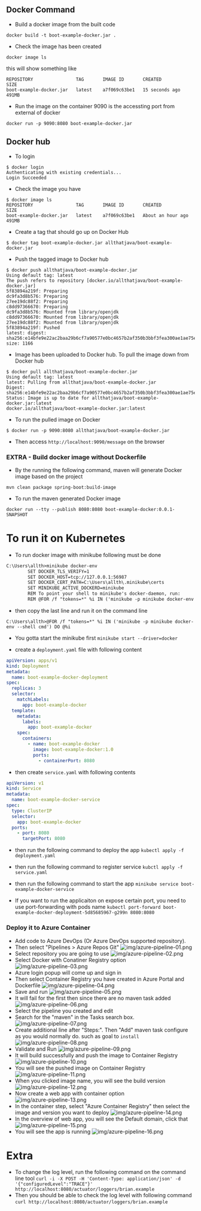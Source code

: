 ## Docker Command 
* Build a docker image from the built code
```
docker build -t boot-example-docker.jar .
```

* Check the image has been created
```
docker image ls
```
this will show something like
```
REPOSITORY                TAG       IMAGE ID       CREATED          SIZE
boot-example-docker.jar   latest    a7f069c63be1   15 seconds ago   491MB
```
* Run the image on the container
9090 is the accessting port from external of docker
```
docker run -p 9090:8080 boot-example-docker.jar
```

## Docker hub
* To login
```
$ docker login
Authenticating with existing credentials...
Login Succeeded
```
* Check the image you have
```
$ docker image ls
REPOSITORY                TAG       IMAGE ID       CREATED             SIZE
boot-example-docker.jar   latest    a7f069c63be1   About an hour ago   491MB
```
* Create a tag that should go up on Docker Hub
```
$ docker tag boot-example-docker.jar allthatjava/boot-example-docker.jar
```
* Push the tagged image to Docker hub
```
$ docker push allthatjava/boot-example-docker.jar
Using default tag: latest
The push refers to repository [docker.io/allthatjava/boot-example-docker.jar]
5f83894a219f: Preparing
dc9fa3d8b576: Preparing
27ee19dc88f2: Preparing
c8dd97366670: Preparing
dc9fa3d8b576: Mounted from library/openjdk
c8dd97366670: Mounted from library/openjdk
27ee19dc88f2: Mounted from library/openjdk
5f83894a219f: Pushed
latest: digest: sha256:e14bfe9e22ac2baa29b6cf7a90577e0bc4657b2af350b3bbf3fea300ae1ae75e size: 1166
```
* Image has been uploaded to Docker hub. To pull the image down from Docker hub
```
$ docker pull allthatjava/boot-example-docker.jar
Using default tag: latest
latest: Pulling from allthatjava/boot-example-docker.jar
Digest: sha256:e14bfe9e22ac2baa29b6cf7a90577e0bc4657b2af350b3bbf3fea300ae1ae75e
Status: Image is up to date for allthatjava/boot-example-docker.jar:latest
docker.io/allthatjava/boot-example-docker.jar:latest
```

* To run the pulled image on Docker
```
$ docker run -p 9090:8080 allthatjava/boot-example-docker.jar
```
* Then access `http://localhost:9090/message` on the browser

### EXTRA - Build docker image without Dockerfile
* By the running the following command, maven will generate Docker image based on the project
```
mvn clean package spring-boot:build-image
```
* To run the maven generated Docker image
```
docker run --tty --publish 8080:8080 boot-example-docker:0.0.1-SNAPSHOT
```

# To run it on Kubernetes
* To run docker image with minikube following must be done
```xml
C:\Users\allth>minikube docker-env
        SET DOCKER_TLS_VERIFY=1
        SET DOCKER_HOST=tcp://127.0.0.1:56987
        SET DOCKER_CERT_PATH=C:\Users\allth\.minikube\certs
        SET MINIKUBE_ACTIVE_DOCKERD=minikube
        REM To point your shell to minikube's docker-daemon, run:
        REM @FOR /f "tokens=*" %i IN ('minikube -p minikube docker-env --shell cmd') DO @%i
```
* then copy the last line and run it on the command line
```
C:\Users\allth>@FOR /f "tokens=*" %i IN ('minikube -p minikube docker-env --shell cmd') DO @%i
```
* You gotta start the minikube first
  `minikube start --driver=docker`
 
* create a `deployment.yaml` file with following content
```yaml
apiVersion: apps/v1
kind: Deployment
metadata:
  name: boot-example-docker-deployment
spec:
  replicas: 3
  selector:
    matchLabels:
      app: boot-example-docker
  template:
    metadata:
      labels:
        app: boot-example-docker
    spec:
      containers:
        - name: boot-example-docker
          image: boot-example-docker:1.0
          ports:
            - containerPort: 8080
```
* then create `service.yaml` with following contents
```yaml
apiVersion: v1
kind: Service
metadata:
  name: boot-example-docker-service
spec:
  type: ClusterIP
  selector:
    app: boot-example-docker
  ports:
    - port: 8080
      targetPort: 8080
```
* then run the following command to deploy the app
`kubectl apply -f deployment.yaml`
* then run the following command to register service
`kubctl apply -f service.yaml`
* then run the following command to start the app
`minikube service boot-example-docker-service`

* If you want to run the applicaiton on expose certain port, you need to use port-forwarding with pods name
`kubectl port-forward boot-example-docker-deployment-5d85685967-g299n 8080:8080`


### Deploy it to Azure Container
* Add code to Azure DevOps (Or Azure DevOps supported repository).
* Then select "Pipelines > Azure Repos Git"
![img/azure-pipeline-01.png](img/azure-pipeline-01.png)
* Select repository you are going to use
![img/azure-pipeline-02.png](img/azure-pipeline-02.png)
* Select Docker with Conatiner Registry option
![img/azure-pipeline-03.png](img/azure-pipeline-03.png)
* Azure login popup will come up and sign in
* Then select Container Registry you have created in Azure Portal and Dockerfile
![img/azure-pipeline-04.png](img/azure-pipeline-04.png)
* Save and run
![img/azure-pipeline-05.png](img/azure-pipeline-05.png)
* It will fail for the first then since there are no maven task added
![img/azure-pipeline-06.png](img/azure-pipeline-06.png)
* Select the pipeline you created and edit
* Search for the "maven" in the Tasks search box.
![img/azure-pipeline-07.png](img/azure-pipeline-07.png)
* Create additional line after "Steps:". Then "Add" maven task configure as you would normally do. such as goal to `install`
![img/azure-pipeline-08.png](img/azure-pipeline-08.png)
* Validate and Run
![img/azure-pipeline-09.png](img/azure-pipeline-09.png)
* It will build successfully and push the image to Container Registry
![img/azure-pipeline-10.png](img/azure-pipeline-10.png)
* You will see the pushed image on Container Registry
![img/azure-pipeline-11.png](img/azure-pipeline-11.png)
* When you clicked image name, you will see the build version
![img/azure-pipeline-12.png](img/azure-pipeline-12.png)
* Now create a web app with container option
  ![img/azure-pipeline-13.png](img/azure-pipeline-13.png)
* In the container step, select "Azure Container Registry" then select the image and version you want to deploy
  ![img/azure-pipeline-14.png](img/azure-pipeline-14.png)
* In the overview of web app, you will see the Default domain, click that
  ![img/azure-pipeline-15.png](img/azure-pipeline-15.png)
* You will see the app is running
  ![img/azure-pipeline-16.png](img/azure-pipeline-16.png)

# Extra
* To change the log level, run the following command on the command line tool
`curl -i -X POST -H 'Content-Type: application/json' -d '{"configuredLevel":"TRACE"}' http://localhost:8080/actuator/loggers/brian.example `
* Then you should be able to check the log level with following command
`curl http://localhost:8080/actuator/loggers/brian.example`